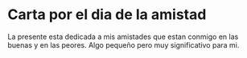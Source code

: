 <h1>Carta por el dia de la amistad</h1>

<p>La presente esta dedicada a mis amistades que estan conmigo en las buenas y en las peores.
Algo pequeño pero muy significativo para mi.</p>
